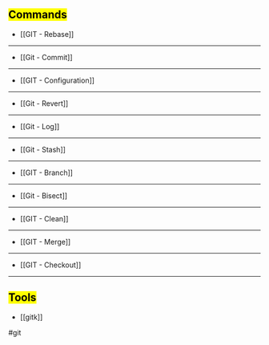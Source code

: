 ## <mark>Commands</mark>


* [[GIT - Rebase]]

<hr>

* [[Git - Commit]]

<hr>

* [[GIT - Configuration]]

<hr>

* [[Git - Revert]]

<hr>

* [[Git - Log]]

<hr>

* [[Git - Stash]]

<hr>

* [[GIT - Branch]]

<hr>

* [[Git - Bisect]]

<hr>

* [[GIT - Clean]]

<hr>

* [[GIT - Merge]]

<hr>

* [[GIT - Checkout]]

<hr>

## <mark>Tools</mark>

* [[gitk]]

#git 